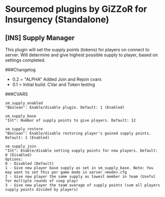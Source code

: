 # Sourcemod plugins by GiZZoR for Insurgency (Standalone)

## [INS] Supply Manager
This plugin will set the supply points (tokens) for players on connect to server.
Will determine and give highest possible supply to player, based on settings completed.
 
###Changelog
* 0.2 = "ALPHA" Added Join and Rejoin cvars
* 0.1 = Initial build. CVar and Token testing

###CVARS
```
sm_supply_enabled
"Boolean": Enable/disable plugin. Default: 1 (Enabled)

sm_supply_base
"Int": Number of supply points to give players. Default: 12

sm_supply_restore
"Boolean": Enable/disable restoring player's gained supply points. Default: 1 (Enabled)

sm_supply_join
"Int": Enable/disable setting supply points for new players. Default: 0 (Disabled)
Options:
0 - Disabled (Default)
1 - Give new player base supply as set in sm_supply_base. Note: You may want to set this per game mode in server_<mode>.cfg 
2 - Give new player the same supply as lowest member in team (Useful for multiple rounds of coop play)
3 - Give new player the team average of supply points (sum all players supply points divided by players)
```
